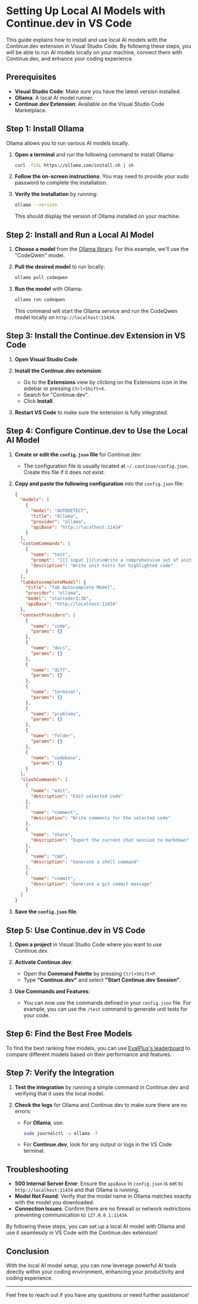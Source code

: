 # Setting Up Local AI Models with Continue.dev in VS Code

This guide explains how to install and use local AI models with the Continue.dev extension in Visual Studio Code. By following these steps, you will be able to run AI models locally on your machine, connect them with Continue.dev, and enhance your coding experience.

## Prerequisites

- **Visual Studio Code**: Make sure you have the latest version installed.
- **Ollama**: A local AI model runner.
- **Continue.dev Extension**: Available on the Visual Studio Code Marketplace.

## Step 1: Install Ollama

Ollama allows you to run various AI models locally. 

1. **Open a terminal** and run the following command to install Ollama:

    ```bash
    curl -fsSL https://ollama.com/install.sh | sh
    ```

2. **Follow the on-screen instructions**. You may need to provide your sudo password to complete the installation.

3. **Verify the installation** by running:

    ```bash
    ollama --version
    ```

   This should display the version of Ollama installed on your machine.

## Step 2: Install and Run a Local AI Model

1. **Choose a model** from the [Ollama library](https://ollama.com/library). For this example, we'll use the "CodeQwen" model. 

2. **Pull the desired model** to run locally:

    ```bash
    ollama pull codeqwen
    ```

3. **Run the model** with Ollama:

    ```bash
    ollama run codeqwen
    ```

   This command will start the Ollama service and run the CodeQwen model locally on `http://localhost:11434`.

## Step 3: Install the Continue.dev Extension in VS Code

1. **Open Visual Studio Code**.

2. **Install the Continue.dev extension**:
   - Go to the **Extensions** view by clicking on the Extensions icon in the sidebar or pressing `Ctrl+Shift+X`.
   - Search for "Continue.dev".
   - Click **Install**.

3. **Restart VS Code** to make sure the extension is fully integrated.

## Step 4: Configure Continue.dev to Use the Local AI Model

1. **Create or edit the `config.json` file** for Continue.dev:

   - The configuration file is usually located at `~/.continue/config.json`. Create this file if it does not exist.

2. **Copy and paste the following configuration** into the `config.json` file:

    ```json
    {
      "models": [
        {
          "model": "AUTODETECT",
          "title": "Ollama",
          "provider": "ollama",
          "apiBase": "http://localhost:11434"
        }
      ],
      "customCommands": [
        {
          "name": "test",
          "prompt": "{{{ input }}}\n\nWrite a comprehensive set of unit tests for the selected code. It should setup, run tests that check for correctness including important edge cases, and teardown. Ensure that the tests are complete and sophisticated. Give the tests just as chat output, don't edit any file.",
          "description": "Write unit tests for highlighted code"
        }
      ],
      "tabAutocompleteModel": {
        "title": "Tab Autocomplete Model",
        "provider": "ollama",
        "model": "starcoder2:3b",
        "apiBase": "http://localhost:11434"
      },
      "contextProviders": [
        {
          "name": "code",
          "params": {}
        },
        {
          "name": "docs",
          "params": {}
        },
        {
          "name": "diff",
          "params": {}
        },
        {
          "name": "terminal",
          "params": {}
        },
        {
          "name": "problems",
          "params": {}
        },
        {
          "name": "folder",
          "params": {}
        },
        {
          "name": "codebase",
          "params": {}
        }
      ],
      "slashCommands": [
        {
          "name": "edit",
          "description": "Edit selected code"
        },
        {
          "name": "comment",
          "description": "Write comments for the selected code"
        },
        {
          "name": "share",
          "description": "Export the current chat session to markdown"
        },
        {
          "name": "cmd",
          "description": "Generate a shell command"
        },
        {
          "name": "commit",
          "description": "Generate a git commit message"
        }
      ]
    }
    ```

3. **Save the `config.json` file**.

## Step 5: Use Continue.dev in VS Code

1. **Open a project** in Visual Studio Code where you want to use Continue.dev.

2. **Activate Continue.dev**:
   - Open the **Command Palette** by pressing `Ctrl+Shift+P`.
   - Type **"Continue.dev"** and select **"Start Continue.dev Session"**.

3. **Use Commands and Features**:
   - You can now use the commands defined in your `config.json` file. For example, you can use the `/test` command to generate unit tests for your code.

## Step 6: Find the Best Free Models

To find the best ranking free models, you can use [EvalPlus's leaderboard](https://evalplus.github.io/leaderboard.html) to compare different models based on their performance and features.

## Step 7: Verify the Integration

1. **Test the integration** by running a simple command in Continue.dev and verifying that it uses the local model.
   
2. **Check the logs** for Ollama and Continue.dev to make sure there are no errors:

   - For **Ollama**, use:
     ```bash
     sudo journalctl -u ollama -f
     ```
   - For **Continue.dev**, look for any output or logs in the VS Code terminal.

## Troubleshooting

- **500 Internal Server Error**: Ensure the `apiBase` in `config.json` is set to `http://localhost:11434` and that Ollama is running.
- **Model Not Found**: Verify that the model name in Ollama matches exactly with the model you downloaded.
- **Connection Issues**: Confirm there are no firewall or network restrictions preventing communication to `127.0.0.1:11434`.

By following these steps, you can set up a local AI model with Ollama and use it seamlessly in VS Code with the Continue.dev extension!

## Conclusion

With the local AI model setup, you can now leverage powerful AI tools directly within your coding environment, enhancing your productivity and coding experience.

---

Feel free to reach out if you have any questions or need further assistance!
